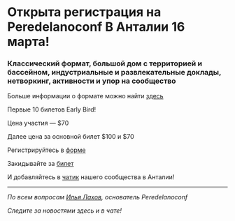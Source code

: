# Открыта регистрация на **Peredelanoconf** В Анталии 16 марта!

### Классический формат, большой дом с территорией и бассейном, индустриальные и развлекательные доклады, нетворкинг, активности и упор на сообщество

Больше информации о формате можно найти [здесь](/./confs/standard.md)

Первые 10 билетов Early Bird!

Цена участия — $70

Далее цена за основной билет $100 и $70

Регистрируйтесь в [форме](https://airtable.com/appbRs7OEZzeCA0B0/pagzo3TaFQ0ZUcBgl/form)

Закидывайте за [билет](/./guides/how-to-pay.md)

И добавляйтесь в [чатик](https://t.me/peredelano_antalya) нашего сообщества в Анталии! 

---

_По всем вопросам [Илья Лахов](https://t.me/ilakhov), основатель Peredelanoconf_

_Следите за новостями здесь и в чате!_
